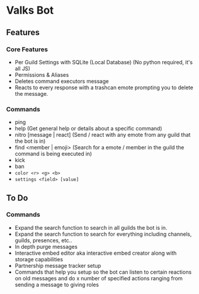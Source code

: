 # Valks Bot
## Features
### Core Features
- Per Guild Settings with SQLite (Local Database) (No python required, it's all JS)
- Permissions & Aliases
- Deletes command executors message
- Reacts to every response with a trashcan emote prompting you to delete the message.

### Commands
- ping
- help <command> (Get general help or details about a specific command)
- nitro <emote> [message | react] (Send / react with any emote from any guild that the bot is in)
- find <member | emoji> <args> (Search for a emote / member in the guild the command is being executed in)
- kick <member>
- ban <member>
- `color <r> <g> <b>`
- `settings <field> [value]`

## To Do
### Commands
- Expand the search function to search in all guilds the bot is in.
- Expand the search function to search for everything including channels, guilds, presences, etc..
- In depth purge messages
- Interactive embed editor aka interactive embed creator along with storage capabilities
- Partnership message tracker setup
- Commands that help you setup so the bot can listen to certain reactions on old messages and do x number of specified actions ranging from sending a message to giving roles

